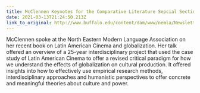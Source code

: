 ```yaml
---
title: McClennen Keynotes for the Comparative Literature Sepcial Section of NEMLA
date: 2021-03-13T21:24:50.213Z
link_to_original: http://www.buffalo.edu/content/dam/www/nemla/Newsletter/2021%20NeMLA%20Winter%20Newsletter.pdf
---
```

McClennen spoke at the North Eastern Modern Language Association on her recent book on Latin American Cinema and globalization. Her talk offered an overview of a 25-year interdisciplinary project that used the case study of Latin American Cinema to offer a revised critical paradigm for how we understand the effects of globalization on cultural production. It offered insights into how to effectively use empirical research methods, interdisciplinary approaches and humanistic perspectives to offer concrete and meaningful theories about culture and power.